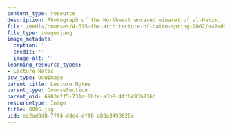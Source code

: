 ```yaml
---
content_type: resource
description: Photograph of the Northwest encased minaret of al-Hakim.
file: /media/courses/4-615-the-architecture-of-cairo-spring-2002/ea2ad0d07ff4ddc4aff0a88a3499620c_0005.jpg
file_type: image/jpeg
image_metadata:
  caption: ''
  credit: ''
  image-alt: ''
learning_resource_types:
- Lecture Notes
ocw_type: OCWImage
parent_title: Lecture Notes
parent_type: CourseSection
parent_uid: 6903e2f5-731a-0bfe-a3b8-4ff0493b836b
resourcetype: Image
title: 0005.jpg
uid: ea2ad0d0-7ff4-ddc4-aff0-a88a3499620c
---
```

